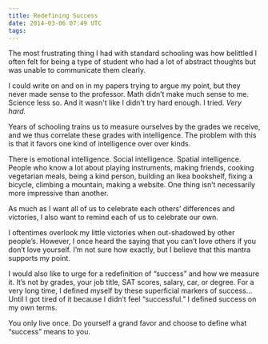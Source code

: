 ```yaml
---
title: Redefining Success
date: 2014-03-06 07:49 UTC
tags:
---
```


The most frustrating thing I had with standard schooling was how belittled I often felt for being a type of student who had a lot of abstract thoughts but was unable to communicate them clearly.

I could write on and on in my papers trying to argue my point, but they never made sense to the professor. Math didn’t make much sense to me. Science less so. And it wasn't like I didn't try hard enough. I tried. <em> Very hard.</em>

Years of schooling trains us to measure ourselves by the grades we receive, and we thus correlate these grades with intelligence. The problem with this is that it favors one kind of intelligence over over kinds.

There is emotional intelligence. Social intelligence. Spatial intelligence. People who know a lot about playing instruments, making friends, cooking vegetarian meals, being a kind person, building an Ikea bookshelf, fixing a bicycle, climbing a mountain, making a website. One thing isn’t necessarily more impressive than another.

As much as I want all of us to celebrate each others’ differences and victories, I also want to remind each of us to celebrate our own. 

I oftentimes overlook my little victories when out-shadowed by other people’s. However, I once heard the saying that you can’t love others if you don’t love yourself. I’m not sure how exactly, but I believe that this mantra supports my point.

I would also like to urge for a redefinition of “success” and how we measure it. It’s not by grades, your job title, SAT scores, salary, car, or degree. For a very long time, I defined myself by these superficial markers of success… Until I got tired of it because I didn’t feel “successful.” I defined success on my own terms. 

You only live once. Do yourself a grand favor and choose to define what “success” means to you.

